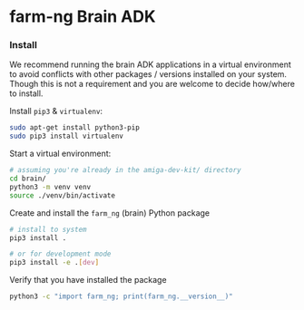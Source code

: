# farm-ng Brain ADK


### Install

We recommend running the brain ADK applications in a virtual environment to avoid conflicts with other packages / versions installed on your system.
Though this is not a requirement and you are welcome to decide how/where to install.

Install `pip3` & `virtualenv`:
```bash
sudo apt-get install python3-pip
sudo pip3 install virtualenv
```

Start a virtual environment:
```bash
# assuming you're already in the amiga-dev-kit/ directory
cd brain/
python3 -m venv venv
source ./venv/bin/activate
```

Create and install the `farm_ng` (brain) Python package
```bash
# install to system
pip3 install .

# or for development mode
pip3 install -e .[dev]
```

Verify that you have installed the package
```bash
python3 -c "import farm_ng; print(farm_ng.__version__)"
```

